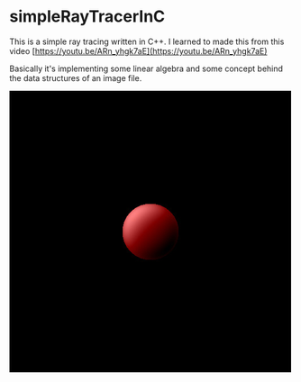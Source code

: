 # simpleRayTracerInC

This is a simple ray tracing written in C++. I learned to made this from this video
[https://youtu.be/ARn_yhgk7aE](https://youtu.be/ARn_yhgk7aE)

Basically it's implementing some linear algebra and some concept behind the data structures of an image file.

![output preview](out.jpg "out.jpg")
